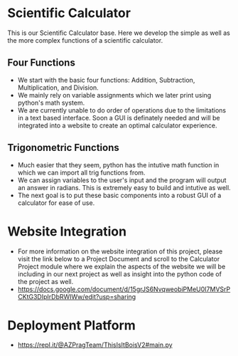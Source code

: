# Scientific Calculator
This is our Scientific Calculator base. Here we develop the simple as well as the more complex functions of a scientific calculator.
## Four Functions
* We start with the basic four functions: Addition, Subtraction, Multiplication, and Division.
* We mainly rely on variable assignments which we later print using python's math system. 
* We are currently unable to do order of operations due to the limitations in a text based interface. Soon a GUI is definately needed and will be integrated into a website to create an optimal calculator experience.
## Trigonometric Functions
* Much easier that they seem, python has the intutive math function in which we can import all trig functions from. 
* We can assign variables to the user's input and the program will output an answer in radians. This is extremely easy to build and intutive as well. 
* The next goal is to put these basic components into a robust GUI of a calculator for ease of use.
# Website Integration
* For more information on the website integration of this project, please visit the link below to a Project Document and scroll to the Calculator Project module where we explain the aspects of the website we will be including in our next project as well as insight into the python code of the project as well.
* https://docs.google.com/document/d/15grJS6NvqweobiPMeU0I7MVSrPCKtG3DIpIrDbRWIWw/edit?usp=sharing
# Deployment Platform
* https://repl.it/@AZPragTeam/ThisIsItBoisV2#main.py
